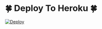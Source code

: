 # 🍀 Deploy To Heroku 🍀
[![Deploy](https://www.herokucdn.com/deploy/button.svg)](https://heroku.com/deploy?template=https://github.com/BMALINGA123/Youtube-Downloader-Bot.git)
